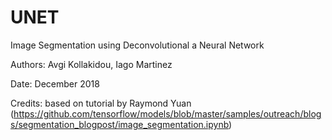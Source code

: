 # UNET
Image Segmentation using Deconvolutional a Neural Network

Authors: Avgi Kollakidou, Iago Martinez

Date: December 2018

Credits: based on tutorial by Raymond Yuan (https://github.com/tensorflow/models/blob/master/samples/outreach/blogs/segmentation_blogpost/image_segmentation.ipynb)

